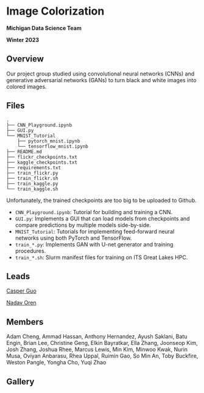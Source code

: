# Image Colorization

**Michigan Data Science Team**

**Winter 2023**

## Overview

Our project group studied using convolutional neural networks (CNNs) and generative adversarial networks (GANs) to turn black and white images into colored images.

## Files

```
.
├── CNN_Playground.ipynb
├── GUI.py
└── MNIST_Tutorial
    ├── pytorch_mnist.ipynb
    └── tensorflow_mnist.ipynb
├── README.md
├── flickr_checkpoints.txt
├── kaggle_checkpoints.txt
├── requirements.txt
├── train_flickr.py
├── train_flickr.sh
├── train_kaggle.py
└── train_kaggle.sh
```

Unfortunately, the trained checkpoints are too big to be uploaded to Github.

- `CNN_Playground.ipynb`: Tutorial for building and training a CNN.
- `GUI.py`: Implements a GUI that can load models from checkpoints and compare predictions by multiple models side-by-side.
- `MNIST_Tutorial`: Tutorials for implementing feed-forward neural networks using both PyTorch and TensorFlow.
- `train_*.py`: Implements GAN with U-net generator and training procedures.
- `train_*.sh`: Slurm manifest files for training on ITS Great Lakes HPC.

## Leads

[Casper Guo](https://github.com/Casper-Guo)

[Nadav Oren](https://github.com/nadavoren)

## Members

Adam Cheng, Ammad Hassan, Anthony Hernandez, Ayush Saklani, Batu Engin, Brian Lee, Christine Geng, Elkin Bayratkar, Ella Zhang, Joonseop Kim, Josh Zhang, Joshua Rhee, Marcus Lewis, Min Kim, Minwoo Kwak, Nurin Musa, Oviyan Anbarasu, Rhea Uppal, Ruimin Gao, So Min An, Toby Buckfire, Weston Pangle, Yongha Cho, Yuqi Zhao

## Gallery
